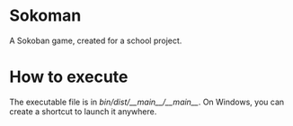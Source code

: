 # Sokoman
A Sokoban game, created for a school project.

# How to execute
The executable file is in *bin/dist/\_\_main\_\_/\_\_main\_\_*.
On Windows, you can create a shortcut to launch it anywhere.
